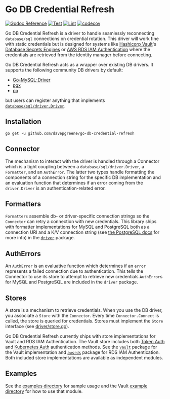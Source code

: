 # Go DB Credential Refresh

[![Godoc Reference](https://godoc.org/github.com/davepgreene/go-db-credential-refresh?status.svg)](https://pkg.go.dev/github.com/davepgreene/go-db-credential-refresh) 
[![Test](https://github.com/davepgreene/go-db-credential-refresh/actions/workflows/test.yml/badge.svg)](https://github.com/davepgreene/go-db-credential-refresh/actions/workflows/test.yml) 
[![Lint](https://github.com/davepgreene/go-db-credential-refresh/actions/workflows/lint.yml/badge.svg)](https://github.com/davepgreene/go-db-credential-refresh/actions/workflows/lint.yml) 
[![codecov](https://codecov.io/gh/davepgreene/go-db-credential-refresh/branch/master/graph/badge.svg)](https://codecov.io/gh/davepgreene/go-db-credential-refresh)

Go DB Credential Refresh is a driver to handle seamlessly reconnecting `database/sql` connections on credential 
rotation. This driver will work fine with static credentials but is designed for systems like 
[Hashicorp Vault](https://www.vaultproject.io/)'s 
[Database Secrets Engines](https://www.vaultproject.io/docs/secrets/databases) or 
[AWS RDS IAM Authentication](https://docs.aws.amazon.com/AmazonRDS/latest/UserGuide/UsingWithRDS.IAMDBAuth.html) 
where the credentials are retrieved from the identity manager before connecting.

Go DB Credential Refresh acts as a wrapper over existing DB drivers. It supports the following community DB 
drivers by default:

* [Go-MySQL-Driver](https://github.com/go-sql-driver/mysql)
* [pgx](https://github.com/jackc/pgx)
* [pq](https://github.com/lib/pq)

but users can register anything that implements 
[`database/sql/driver.Driver`](https://pkg.go.dev/database/sql/driver#Driver).

## Installation

```shell
go get -u github.com/davepgreene/go-db-credential-refresh
```

## Connector

The mechanism to interact with the driver is handled through a Connector which is a tight coupling between 
a `database/sql/driver.Driver`, a `Formatter`, and an `AuthError`. The latter two types handle formatting the 
components of a connection string for the specific DB implementation and an evaluation function that determines if 
an error coming from the `driver.Driver` is an authentication-related error.

## Formatters

`Formatters` assemble db- or driver-specific connection strings so the `Connector` can retry a connection with 
new credentials. This library ships with formatter implementations for MySQL and PostgreSQL both as a connection 
URI and a K/V connection string (see 
[the PostgreSQL docs](https://www.postgresql.org/docs/10/libpq-connect.html#LIBPQ-CONNSTRING) for more info) in 
the [`driver`](./driver) package.

## AuthErrors

An `AuthError` is an evaluative function which determines if an `error` represents a failed connection due to 
authentication. This tells the Connector to use its store to attempt to retrieve new credentials.`AuthError`s for 
MySQL and PostgreSQL are included in the `driver` package.

## Stores

A store is a mechanism to retrieve credentials. When you use the DB driver, you associate a `Store` with 
the `Connector`. Every time `Connector.Connect` is called, the store is queried for credentials. Stores must 
implement the `Store` interface (see [driver/store.go](driver/store.go)).

Go DB Credential Refresh currently ships with store implementations for Vault and RDS IAM Authentication. The 
Vault store includes both [Token Auth](https://www.vaultproject.io/docs/auth/token) and 
[Kubernetes Auth](https://www.vaultproject.io/docs/auth/kubernetes) authentication methods. See the 
[`vault`](./store/vault) package for the Vault implementation and [`awsrds`](./store/awsrds) package for RDS IAM
Authentication. Both included store implementations are available as independent modules.

## Examples

See the [examples directory](./examples) for sample usage and the Vault [example directory](./store/vault/example)
for how to use that module.
